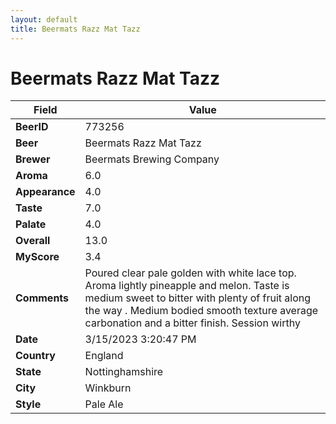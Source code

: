 ```yaml
---
layout: default
title: Beermats Razz Mat Tazz
---
```


# Beermats Razz Mat Tazz

| Field         | Value     |
|---------------|-----------|
| **BeerID** | 773256 |
| **Beer** | Beermats Razz Mat Tazz |
| **Brewer** | Beermats Brewing Company |
| **Aroma** | 6.0 |
| **Appearance** | 4.0 |
| **Taste** | 7.0 |
| **Palate** | 4.0 |
| **Overall** | 13.0 |
| **MyScore** | 3.4 |
| **Comments** | Poured clear pale golden with white lace top. Aroma lightly pineapple and melon. Taste is medium sweet to bitter with plenty of fruit along the way . Medium bodied smooth texture average carbonation and a bitter finish. Session wirthy |
| **Date** | 3/15/2023 3:20:47 PM |
| **Country** | England |
| **State** | Nottinghamshire |
| **City** | Winkburn |
| **Style** | Pale Ale |
